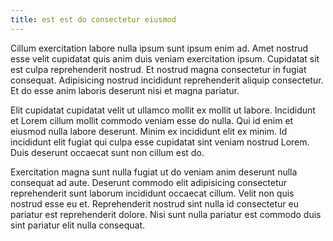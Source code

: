 ```yaml
---
title: est est do consectetur eiusmod
---
```


Cillum exercitation labore nulla ipsum sunt ipsum enim ad. Amet nostrud esse velit cupidatat quis anim duis veniam exercitation ipsum. Cupidatat sit est culpa reprehenderit nostrud. Et nostrud magna consectetur in fugiat consequat. Adipisicing nostrud incididunt reprehenderit aliquip consectetur. Et do esse anim laboris deserunt nisi et magna pariatur.

Elit cupidatat cupidatat velit ut ullamco mollit ex mollit ut labore. Incididunt et Lorem cillum mollit commodo veniam esse do nulla. Qui id enim et eiusmod nulla labore deserunt. Minim ex incididunt elit ex minim. Id incididunt elit fugiat qui culpa esse cupidatat sint veniam nostrud Lorem. Duis deserunt occaecat sunt non cillum est do.

Exercitation magna sunt nulla fugiat ut do veniam anim deserunt nulla consequat ad aute. Deserunt commodo elit adipisicing consectetur reprehenderit sunt laborum incididunt occaecat cillum. Velit non quis nostrud esse eu et. Reprehenderit nostrud sint nulla id consectetur eu pariatur est reprehenderit dolore. Nisi sunt nulla pariatur est commodo duis sint pariatur elit nulla consequat.